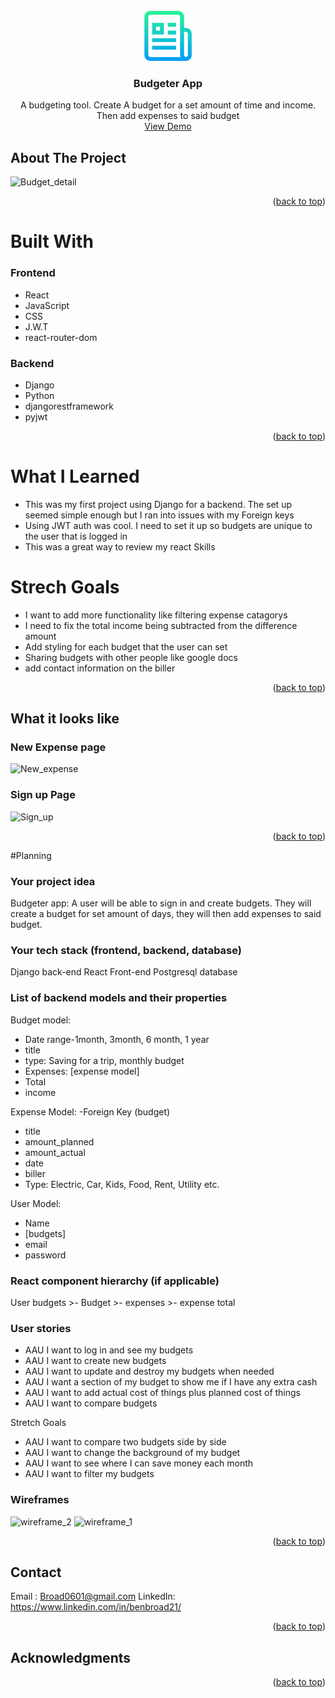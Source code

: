 <div id="top"></div>
<!--
*** Thanks for checking out the Best-README-Template. If you have a suggestion
*** that would make this better, please fork the repo and create a pull request
*** or simply open an issue with the tag "enhancement".
*** Don't forget to give the project a star!
*** Thanks again! Now go create something AMAZING! :D
-->



<!-- PROJECT SHIELDS -->
<!--
*** I'm using markdown "reference style" links for readability.
*** Reference links are enclosed in brackets [ ] instead of parentheses ( ).
*** See the bottom of this document for the declaration of the reference variables
*** for contributors-url, forks-url, etc. This is an optional, concise syntax you may use.
*** https://www.markdownguide.org/basic-syntax/#reference-style-links
-->




<!-- PROJECT LOGO -->
<br />
<div align="center">
  <a href="https://github.com/github_username/repo_name">
    <img src="images/logo.png" alt="Logo" width="80" height="80">
  </a>

<h3 align="center">Budgeter App</h3>
  <p align="center">
    A budgeting tool. Create A budget for a set amount of time and income. Then add expenses to said budget
    <br />
    <a href="https://github.com/github_username/repo_name">View Demo</a>
</div>

<!-- ABOUT THE PROJECT -->
## About The Project


![Budget_detail](https://user-images.githubusercontent.com/90112549/190709964-8e2c1e6d-8b52-4bb3-84a6-833dc5af8062.PNG)


<p align="right">(<a href="#top">back to top</a>)</p>



# Built With
### Frontend
* React 
* JavaScript
* CSS
* J.W.T
* react-router-dom
### Backend
* Django
* Python 
* djangorestframework
* pyjwt

<p align="right">(<a href="#top">back to top</a>)</p>


# What I Learned 
* This was my first project using Django for a backend. The set up seemed simple enough but I ran into issues with my Foreign keys
* Using JWT auth was cool. I need to set it up so budgets are unique to the user that is logged in 
* This was a great way to review my react Skills 



# Strech Goals
* I want to add more functionality like filtering expense catagorys 
* I need to fix the total income being subtracted from the difference amount 
* Add styling for each budget that the user can set 
* Sharing budgets with other people like google docs
* add contact information on the biller 

<p align="right">(<a href="#top">back to top</a>)</p>



<!-- USAGE EXAMPLES -->
## What it looks like
### New Expense page 
![New_expense](https://user-images.githubusercontent.com/90112549/190714142-f8e43c0d-5074-4395-ad2c-acfb8c350ddb.PNG)
### Sign up Page 
![Sign_up](https://user-images.githubusercontent.com/90112549/190714176-39b35ac1-35e8-48a1-824b-35b655875cc6.PNG)

<p align="right">(<a href="#top">back to top</a>)</p>

#Planning
### Your project idea 
Budgeter app: A user will be able to sign in and create budgets. They will create a budget for set amount of days, they will then add expenses to said budget. 

### Your tech stack (frontend, backend, database)
Django back-end
React Front-end 
Postgresql database 

### List of backend models and their properties
Budget model: 
 - Date range-1month, 3month, 6 month, 1 year
 - title
 - type: Saving for a trip, monthly budget
 - Expenses: [expense model]
 - Total
 - income
  
Expense Model:
 -Foreign Key (budget)
- title
- amount_planned
- amount_actual
- date
- biller
- Type: Electric, Car, Kids, Food, Rent, Utility etc. 
 
User Model:
 - Name 
 - [budgets]
 - email
 - password 

### React component hierarchy (if applicable)
User budgets >- Budget >- expenses >- expense total  
### User stories
 - AAU I want to log in and see my budgets 
 - AAU I want to  create new budgets 
 - AAU I want to update and destroy my budgets when needed 
 - AAU I want a section of my budget to show me if I have any extra cash 
 - AAU I want to add actual cost of things plus planned cost  of things 
 - AAU I want to compare budgets 

Stretch Goals
 - AAU I want to compare two budgets side by side  
 - AAU I want to change the background of my budget
 - AAU I want to see where I can save money each month 
 - AAU I want to filter my budgets  
### Wireframes
![wireframe_2](https://media.git.generalassemb.ly/user/39408/files/ca97c8d6-88c1-4610-8264-8ae551a7c21d)
![wireframe_1](https://media.git.generalassemb.ly/user/39408/files/06c5ceee-e53d-4a21-8283-47f30b450642)




<p align="right">(<a href="#top">back to top</a>)</p>

<!-- CONTACT -->
## Contact
Email : Broad0601@gmail.com
LinkedIn: https://www.linkedin.com/in/benbroad21/




<p align="right">(<a href="#top">back to top</a>)</p>



<!-- ACKNOWLEDGMENTS -->
## Acknowledgments


<p align="right">(<a href="#top">back to top</a>)</p>




